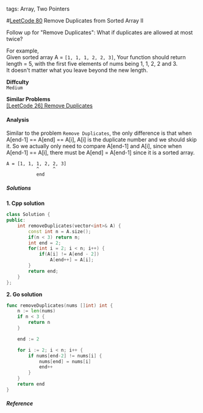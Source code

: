 tags: Array, Two Pointers

#[LeetCode 80] Remove Duplicates from Sorted Array II

Follow up for "Remove Duplicates":
What if duplicates are allowed at most twice?

For example,  
Given sorted array A = `[1, 1, 1, 2, 2, 3]`,
Your function should return length = 5, with the first five elements of nums being 1, 1, 2, 2 and 3.   
It doesn't matter what you leave beyond the new length.


**Diffculty**  
`Medium`

**Similar Problems**  
[[LeetCode 26] Remove Duplicates]()

#### Analysis

Similar to the problem `Remove Duplicates`, the only difference is that when A[end-1] == A[end] == A[i], A[i] is the duplicate number and we should skip it.
So we actually only need to compare A[end-1] and A[i], since when A[end-1] == A[i], there must be A[end] = A[end-1] since it is a sorted array.

    A = [1, 1, 1, 2, 2, 3]
    		   ^     ^
    		   end

##### Solutions

**1. Cpp solution**

```cpp
class Solution {
public:
    int removeDuplicates(vector<int>& A) {
    	const int n = A.size();
        if(n < 3) return n;
        int end = 2;
        for(int i = 2; i < n; i++) {
            if(A[i] != A[end - 2]) 
                A[end++] = A[i];
        }
        return end;
    }
};
```

**2. Go solution**

```go
func removeDuplicates(nums []int) int {
    n := len(nums)
    if n < 3 {
        return n
    }

    end := 2

    for i := 2; i < n; i++ {
        if nums[end-2] != nums[i] {
            nums[end] = nums[i]
            end++
        }
    }
    return end
}
```

##### Reference

[LeetCode 80]:https://leetcode.com/problems/remove-duplicates-from-sorted-array-ii
